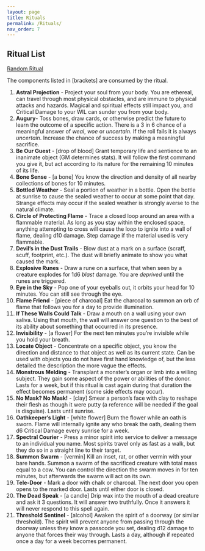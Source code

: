 ```yaml
---
layout: page
title: Rituals
permalink: /Rituals/
nav_order: 7
---
```


## Ritual List

[Random Ritual](https://perchance.org/2dx9tlc8ua)

The components listed in [brackets] are consumed by the ritual. 



1. **Astral Projection** - Project your soul from your body. You are ethereal, can travel through most physical obstacles, and are immune to physical attacks and hazards. Magical and spiritual effects still impact you, and Critical Damage to your WIL can sunder you from your body.
2. **Augury**- Toss bones, draw cards, or otherwise predict the future to learn the outcome of a specific action. There is a 3 in 6 chance of a meaningful answer of _weal_, _woe_ or _uncertain_. If the roll fails it is always _uncertain_. Increase the chance of success by making a meaningful sacrifice.
3. **Be Our Guest** - [drop of blood] Grant temporary life and sentience to an inanimate object (GM determines stats). It will follow the first command you give it, but act according to its nature for the remaining 10 minutes of its life.  
4. **Bone Sense** - [a bone] You know the direction and density of all nearby collections of bones for 10 minutes.
5. **Bottled Weather** - Seal a portion of weather in a bottle. Open the bottle at sunrise to cause the sealed weather to occur at some point that day. Strange effects may occur if the sealed weather is strongly averse to the natural climate.
6. **Circle of Protecting Flame** - Trace a closed loop around an area with a flammable material. As long as you stay within the enclosed space, anything attempting to cross will cause the loop to ignite into a wall of flame, dealing d10 damage. Step damage if the material used is very flammable. 
7. **Devil’s in the Dust Trails** - Blow dust at a mark on a surface (scraff, scuff, footprint, etc.). The dust will briefly animate to show you what caused the mark.
8. **Explosive Runes** - Draw a rune on a surface, that when seen by a creature explodes for 1d6 _blast_ damage. You are _deprived_ until the runes are triggered.
9. **Eye in the Sky** - Pop one of your eyeballs out, it orbits your head for 10 minutes. You can still see through the eye.
10. **Flame Friend**  - [piece of charcoal] Eat the charcoal to summon an orb of flame that follows you for a day to provide illumination.
11. **If These Walls Could Talk** - Draw a mouth on a wall using your own saliva. Using that mouth, the wall will answer one question to the best of its ability about something that occurred in its presence.
12. **Invisibility** - [a flower] For the next ten minutes you’re invisible while you hold your breath.
13. **Locate Object** - Concentrate on a specific object, you know the direction and distance to that object as well as its current state. Can be used with objects you do not have first hand knowledge of, but the less detailed the description the more vague the effects.
14. **Monstrous Melding** - Transplant a monster’s organ or limb into a willing subject. They gain some aspect of the power or abilities of the donor. Lasts for a week, but if this ritual is cast again during that duration the effect becomes permanent (some side effects may occur).
15. **No Mask? No Mask!** - [clay] Smear a person’s face with clay to reshape their flesh as though it were putty (a reference will be needed if the goal is disguise). Lasts until sunrise.
16. **Oathkeeper’s Light** - [white flower] Burn the flower while an oath is sworn. Flame will internally ignite any who break the oath, dealing them d6 Critical Damage every sunrise for a week.
17. **Spectral Courier** - Press a minor spirit into service to deliver a message to an individual you name. Most spirits travel only as fast as a walk, but they do so in a straight line to their target.
18. **Summon Swarm** - [vermin] Kill an inset, rat, or other vermin with your bare hands. Summon a swarm of the sacrificed creature with total mass equal to a cow. You can control the direction the swarm moves in for ten minutes, but afterwards the swarm will act on its own.
19. **Tele-Door** - Mark a door with chalk or charcoal. The next door you open opens to the marked door. Lasts until either door is closed.
20. **The Dead Speak** - [a candle] Drip wax into the mouth of a dead creature and ask it 3 questions. It will answer two truthfully. Once it answers it will never respond to this spell again.
21. **Threshold Sentinel** - [alcohol] Awaken the spirit of a doorway (or similar threshold). The spirit will prevent anyone from passing through the doorway unless they know a passcode you set, dealing d12 damage to anyone that forces their way through. Lasts a day, although if repeated once a day for a week becomes permanent.